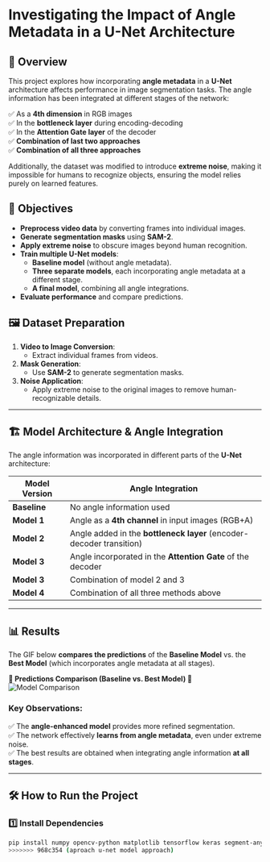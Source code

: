# Investigating the Impact of Angle Metadata in a U-Net Architecture

## 📌 Overview

This project explores how incorporating **angle metadata** in a **U-Net** architecture affects performance in image segmentation tasks. The angle information has been integrated at different stages of the network:

✅ As a **4th dimension** in RGB images  
✅ In the **bottleneck layer** during encoding-decoding  
✅ In the **Attention Gate layer** of the decoder  
✅ **Combination of last two approaches**   
✅ **Combination of all three approaches**  

Additionally, the dataset was modified to introduce **extreme noise**, making it impossible for humans to recognize objects, ensuring the model relies purely on learned features.

## 🎯 Objectives

- **Preprocess video data** by converting frames into individual images.  
- **Generate segmentation masks** using **SAM-2**.  
- **Apply extreme noise** to obscure images beyond human recognition.  
- **Train multiple U-Net models**:
  - **Baseline model** (without angle metadata).  
  - **Three separate models**, each incorporating angle metadata at a different stage.  
  - **A final model**, combining all angle integrations.  
- **Evaluate performance** and compare predictions.  

## 🖼️ Dataset Preparation  

1. **Video to Image Conversion**:  
   - Extract individual frames from videos.  
2. **Mask Generation**:  
   - Use **SAM-2** to generate segmentation masks.  
3. **Noise Application**:  
   - Apply extreme noise to the original images to remove human-recognizable details.  

---

## 🏗️ Model Architecture & Angle Integration  

The angle information was incorporated in different parts of the **U-Net** architecture:

| Model Version | Angle Integration |  
|--------------|------------------|  
| **Baseline** | No angle information used |  
| **Model 1** | Angle as a **4th channel** in input images (RGB+A) |  
| **Model 2** | Angle added in the **bottleneck layer** (encoder-decoder transition) |  
| **Model 3** | Angle incorporated in the **Attention Gate** of the decoder |  
| **Model 3** | Combination of model 2 and 3 |  
| **Model 4** | Combination of all three methods above |  

---

## 📊 Results  

The GIF below **compares the predictions** of the **Baseline Model** vs. the **Best Model** (which incorporates angle metadata at all stages).  

**🔽 Predictions Comparison (Baseline vs. Best Model) 🔽**  
![Model Comparison](./predictions_comparison.gif)  

### Key Observations:
✅ The **angle-enhanced model** provides more refined segmentation.  
✅ The network effectively **learns from angle metadata**, even under extreme noise.  
✅ The best results are obtained when integrating angle information **at all stages**.  

---

## 🛠️ How to Run the Project  

### 1️⃣ Install Dependencies  

```bash
pip install numpy opencv-python matplotlib tensorflow keras segment-anything
>>>>>>> 968c354 (aproach u-net model approach)

